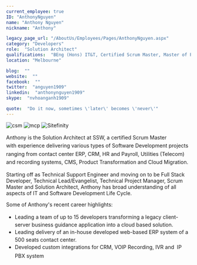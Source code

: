 ```yaml
---
current_employee: true
ID: "AnthonyNguyen"
name: "Anthony Nguyen"
nickname: "Anthony"

legacy_page_url: "/AboutUs/Employees/Pages/AnthonyNguyen.aspx"
category: "Developers"
role:  "Solution Architect"
qualifications:  "BEng (Hons) IT&T, Certified Scrum Master, Master of Project Mgnt"
location: "Melbourne"

blog:  ""
website:  ""
facebook:  ""
twitter:  "anguyen1909"
linkedin:  "anthonynguyen1909"
skype:  "nvhoanganh1909"

quote:  "Do it now, sometimes \'later\' becomes \'never\'"
---
```


​​​​​​​​​​​​​​​​​​​​​![csm](/Images/Bio/csm.png) ![mcp](/Images/Bio/MCP.png) ![Sitefinity](/Images/Bio/logo_sitefinity.png)​  

 <span style="line-height:1.6;">Anthony is the Solution Architect at SSW, a certified Scrum Master with experience delivering various types of Software Development projects ranging from contact center ERP, CRM, HR and Payroll, Utilities (Telecom) and recording systems, CMS, Product Transformation and Cloud Migration. </span>  

Starting off as Technical Support Engineer and moving on to be Full Stack Developer, Technical Lead/Evangelist, Technical Project Manager, Scrum Master and Solution Architect, Anthony has broad understanding of all aspects of IT and Software Development Life Cycle. 

Some of Anthony's recent career highlights:

*   <span style="line-height:24px;">Leading a team of up to 15 developers transforming a legacy client-server business guidance application into a cloud based solution. </span>
*   <span style="line-height:24px;">Leading delivery of an in-house developed web-based ERP system of a 500 seats contact center.</span>
*   <span style="line-height:24px;">Developed custom integrations for CRM, VOIP Recording, IVR and  IP PBX system</span><div>
   <span style="line-height:24px;">   
</span></div>